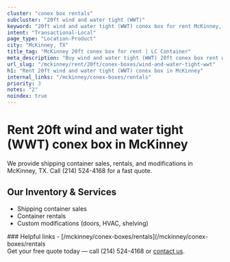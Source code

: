 ```yaml
---
cluster: "conex box rentals"
subcluster: "20ft wind and water tight (WWT)"
keyword: "20ft wind and water tight (WWT) conex box for rent McKinney, TX"
intent: "Transactional-Local"
page_type: "Location-Product"
city: "McKinney, TX"
title_tag: "McKinney 20ft conex box for rent | LC Container"
meta_description: "Buy wind and water tight (WWT) 20ft conex box rent with local delivery in McKinney, TX. LC Container — local Since 2003. Request a fast quote today."
url_slug: "/mckinney/rent/20ft/conex-boxes/wind-and-water-tight-wwt"
h1: "Rent 20ft wind and water tight (WWT) conex box in McKinney"
internal_links: "/mckinney/conex-boxes/rentals"
priority: 3
notes: "2"
noindex: true
---
```


# Rent 20ft wind and water tight (WWT) conex box in McKinney

We provide shipping container sales, rentals, and modifications in McKinney, TX. Call (214) 524-4168 for a fast quote.

## Our Inventory & Services
- Shipping container sales
- Container rentals
- Custom modifications (doors, HVAC, shelving)

<div data-section="internal-links">
### Helpful links
- [/mckinney/conex-boxes/rentals](/mckinney/conex-boxes/rentals
</div>

<div data-section="cta">
Get your free quote today — call (214) 524-4168 or <a href="/contact">contact us</a>.
</div>

<script type="application/ld+json">{"@context":"https://schema.org","@type":"FAQPage","mainEntity":[{"@type":"Question","name":"How much does delivery cost in McKinney, TX?","acceptedAnswer":{"@type":"Answer","text":"Delivery costs vary by distance and container size. Most deliveries in McKinney, TX range from $150-$300. Call (214) 524-4168 for an exact quote based on your specific location."}},{"@type":"Question","name":"Do you offer financing or payment plans?","acceptedAnswer":{"@type":"Answer","text":"We accept major credit cards, checks, and can discuss commercial terms for bulk purchases. Call (214) 524-4168 to discuss options."}},{"@type":"Question","name":"Can you customize containers in McKinney, TX?","acceptedAnswer":{"@type":"Answer","text":"Yes — we perform modifications like doors, HVAC, insulation, and shelving. Request a custom quote at (214) 524-4168 or via our contact form."}}]}</script>
